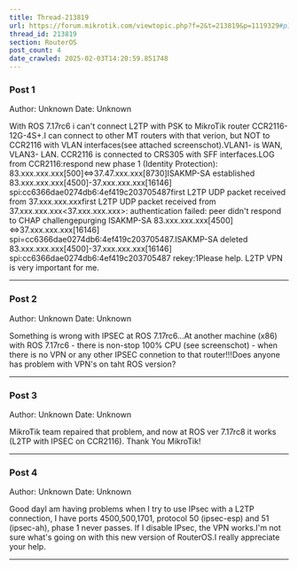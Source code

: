 ```yaml
---
title: Thread-213819
url: https://forum.mikrotik.com/viewtopic.php?f=2&t=213819&p=1119329#p1119329
thread_id: 213819
section: RouterOS
post_count: 4
date_crawled: 2025-02-03T14:20:59.851748
---
```


### Post 1
Author: Unknown
Date: Unknown

With ROS 7.17rc6 i can't connect L2TP with PSK to MikroTik router CCR2116-12G-4S+.I can connect to other MT routers with that verion, but NOT to CCR2116 with VLAN interfaces(see attached screenschot).VLAN1- is WAN, VLAN3- LAN. CCR2116 is connected to CRS305 with SFF interfaces.LOG from CCR2116:respond new phase 1 (Identity Protection): 83.xxx.xxx.xxx[500]<=>37.47.xxx.xxx[8730]ISAKMP-SA established 83.xxx.xxx.xxx[4500]-37.xxx.xxx.xxx[16146] spi:cc6366dae0274db6:4ef419c203705487first L2TP UDP packet received from 37.xxx.xxx.xxxfirst L2TP UDP packet received from 37.xxx.xxx.xxx<37.xxx.xxx.xxx>: authentication failed: peer didn't respond to CHAP challengepurging ISAKMP-SA 83.xxx.xxx.xxx[4500]<=>37.xxx.xxx.xxx[16146] spi=cc6366dae0274db6:4ef419c203705487.ISAKMP-SA deleted 83.xxx.xxx.xxx[4500]-37.xxx.xxx.xxx[16146] spi:cc6366dae0274db6:4ef419c203705487 rekey:1Please help. L2TP VPN is very important for me.

---
### Post 2
Author: Unknown
Date: Unknown

Something is wrong with IPSEC at ROS 7.17rc6...At another machine (x86) with ROS 7.17rc6 - there is non-stop 100% CPU (see screenschot) - when there is no VPN or any other IPSEC connetion to that router!!!Does anyone has problem with VPN's on taht ROS version?

---
### Post 3
Author: Unknown
Date: Unknown

MikroTik team repaired that problem, and now at ROS ver 7.17rc8 it works (L2TP with IPSEC on CCR2116). Thank You MikroTik!

---
### Post 4
Author: Unknown
Date: Unknown

Good dayI am having problems when I try to use IPsec with a L2TP connection, I have ports 4500,500,1701, protocol 50 (ipsec-esp) and 51 (ipsec-ah), phase 1 never passes. If I disable IPsec, the VPN works.I'm not sure what's going on with this new version of RouterOS.I really appreciate your help.

---

